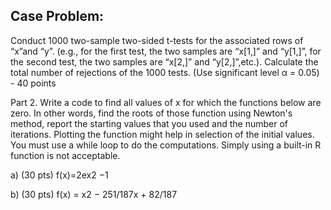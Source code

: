 ## Case Problem:
Conduct 1000 two-sample two-sided t-tests for the associated rows of “x”and “y”. (e.g., for the first test, the two samples are “x[1,]” and “y[1,]”, for the second test, the two samples are “x[2,]” and “y[2,]”,etc.). Calculate the total number of rejections of the 1000 tests. (Use significant level α = 0.05)  - 40 points


Part 2. Write a code to find all values of x for which the functions below are zero. In other words, find the roots of those function using Newton's method, report the starting values that you used and the number of iterations. Plotting the function might help in selection of the initial values.  You must use a while loop to do the computations.  Simply using a built-in R function is not acceptable.  

a) (30 pts)   f(x)=2ex2 −1   

b) (30 pts)  f(x) = x2 − 251/187x + 82/187 
